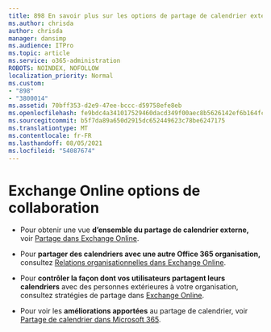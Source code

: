 ```yaml
---
title: 898 En savoir plus sur les options de partage de calendrier externe
ms.author: chrisda
author: chrisda
manager: dansimp
ms.audience: ITPro
ms.topic: article
ms.service: o365-administration
ROBOTS: NOINDEX, NOFOLLOW
localization_priority: Normal
ms.custom:
- "898"
- "3800014"
ms.assetid: 70bff353-d2e9-47ee-bccc-d59758efe8eb
ms.openlocfilehash: fe9bdc4a341017529460dacd349f00aec8b5626142ef6b164fc61ae2581d5584
ms.sourcegitcommit: b5f7da89a650d2915dc652449623c78be6247175
ms.translationtype: MT
ms.contentlocale: fr-FR
ms.lasthandoff: 08/05/2021
ms.locfileid: "54087674"
---
```

# <a name="exchange-online-collaboration-options"></a>Exchange Online options de collaboration

- Pour obtenir une vue **d’ensemble du partage de calendrier externe,** voir [Partage dans Exchange Online](https://technet.microsoft.com/library/jj916670%28v=exchg.150%29.aspx).

- Pour **partager des calendriers avec une autre Office 365 organisation,** consultez [Relations organisationnelles dans Exchange Online](https://technet.microsoft.com/library/jj916658%28v=exchg.150%29.aspx).

- Pour **contrôler la façon dont vos utilisateurs partagent leurs calendriers** avec des personnes extérieures à votre organisation, consultez stratégies de partage dans [Exchange Online](https://technet.microsoft.com/library/jj916673%28v=exchg.150%29.aspx).

- Pour voir les **améliorations apportées** au partage de calendrier, voir [Partage de calendrier dans Microsoft 365](https://support.office.com/article/calendar-sharing-in-microsoft-365-b576ecc3-0945-4d75-85f1-5efafb8a37b4).
